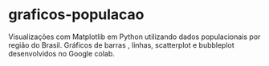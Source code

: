 # graficos-populacao
Visualizações com Matplotlib em Python utilizando dados populacionais por região do Brasil. Gráficos de barras , linhas, scatterplot e bubbleplot desenvolvidos no Google colab.
